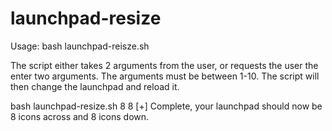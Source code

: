 # launchpad-resize

Usage: bash launchpad-reisze.sh <columns> <rows>

The script either takes 2 arguments from the user, or requests the user the enter two arguments. The arguments must be between 1-10. The script will then change the launchpad and reload it.

bash launchpad-resize.sh 8 8
[+] Complete, your launchpad should now be 8 icons across and 8 icons down.